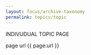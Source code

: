 ```yaml
---
layout: focus/archive-taxonomy
permalink: topics/topic
---
```


INDIVUDUAL TOPIC PAGE

page url {{ page.url }}